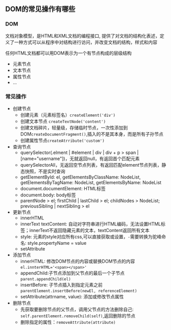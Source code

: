 ## DOM的常见操作有哪些
### DOM
文档对象模型，是HTML和XML文档的编程接口, 提供了对文档的结构化表述，定义了一种方式可以从程序中对结构进行访问，并改变文档的结构，样式和内容

任何HTML文档都可以用DOM表示为一个有节点构成的层级结构

- 元素节点
- 文本节点
- 属性节点
- ...

### 常见操作
- 创建节点
  - 创建元素（元素标签名）`createElement('div')`
  - 创建文本节点 `createTextNode('content')`
  - 创建文档碎片，轻量级，存储临时节点，一次性添加到DOM`createDocumentFragment()`,插入的不是其本身，而是所有子孙节点
  - 创建属性节点`createAtrribute('custom')`
- 查询节点
  - querySelector(.elment | #element | div | div + p > span | [name="username"])，无就返回null，有返回首个匹配元素
  - querySelectorAll，无返回空节点列表，有返回匹配element节点列表，静态快照，不是实时查询
  - getElementById: el, getElementsByClassName: NodeList, getElementsByTagName: NodeList, getElementsByName: NodeList
  - document.documentElement: HTML标签
  - document.body: body标签
  - parentNode > el; firstChild | lastChild > el; childNodes > NodeList; previousSibling | nextSibling > el
- 更新节点
  - innerHTML
  - innerText textContent: 自动对字符串进行HTML编码，无法设置HTML标签；innerText不返回隐藏元素的文本，textContent返回所有文本
  - style: 元素的style对应所有css,可以直接获取或设置，`-`需要转换为驼峰命名: style.propertyName = value
  - setAttribute
- 添加节点
  - innerHTML: 修改DOM节点的内容或替换DOM节点的内容`el.innterHTML='<span></span>'`
  - appendChild:子节点添加到父节点的最后一个子节点 `parent.appendChild(el)`
  - insertBefore: 子节点插入到指定元素之前`parentElement.insertBefore(newEl, referenceElement)`
  - setAttribute(attrname, value): 添加或修改节点属性
- 删除节点
  - 先获取要删除节点的父节点，调用父节点的方法删除自己: `self.parentElement.removeChild(self)`,返回删除的节点
  - 删除指定的属性：`removeAttribute(attribute)`
